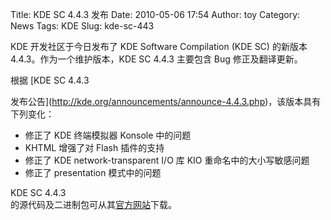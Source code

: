 Title: KDE SC 4.4.3 发布
Date: 2010-05-06 17:54
Author: toy
Category: News
Tags: KDE
Slug: kde-sc-443

KDE 开发社区于今日发布了 KDE Software Compilation (KDE SC) 的新版本  
4.4.3。作为一个维护版本，KDE SC 4.4.3 主要包含 Bug 修正及翻译更新。

根据 [KDE SC 4.4.3  

发布公告](http://kde.org/announcements/announce-4.4.3.php)，该版本具有下列变化：

+ 修正了 KDE 终端模拟器 Konsole 中的问题  
+ KHTML 增强了对 Flash 插件的支持  
+ 修正了 KDE network-transparent I/O 库 KIO 重命名中的大小写敏感问题  
+ 修正了 presentation 模式中的问题

KDE SC 4.4.3  
的源代码及二进制包可从其[官方网站](http://kde.org/info/4.4.3.php)下载。
